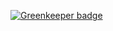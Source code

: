 

[![Greenkeeper badge](https://badges.greenkeeper.io/ngryman/zencanvas.svg)](https://greenkeeper.io/)